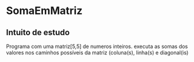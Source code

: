 # SomaEmMatriz
## Intuito de estudo

Programa com uma matriz[5,5] de numeros inteiros. executa as somas dos valores nos caminhos possíveis da matriz (coluna(s), linha(s) e diagonal(is)
